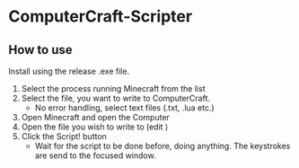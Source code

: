 # ComputerCraft-Scripter

## How to use
Install using the release .exe file.

1. Select the process running Minecraft from the list
2. Select the file, you want to write to ComputerCraft.
     - No error handling, select text files (.txt, .lua etc.)
3. Open Minecraft and open the Computer
4. Open the file you wish to write to (edit <path>)
5. Click the Script! button
     - Wait for the script to be done before, doing anything. The keystrokes are send to the focused window.
